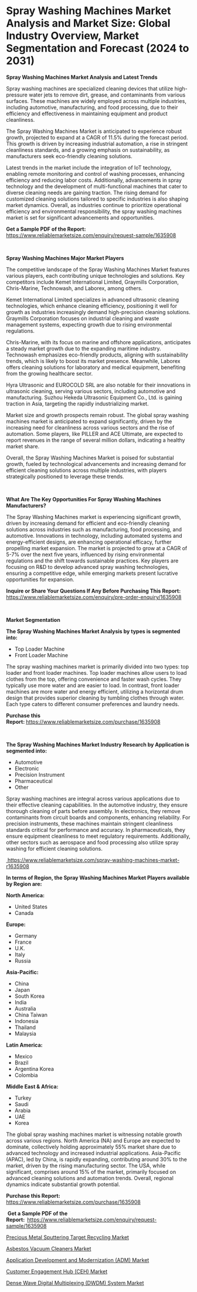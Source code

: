 <p><h1>Spray Washing Machines Market Analysis and Market Size: Global Industry Overview, Market Segmentation and Forecast (2024 to 2031)</h1></p><p><strong>Spray Washing Machines Market Analysis and Latest Trends</strong></p>
<p><p>Spray washing machines are specialized cleaning devices that utilize high-pressure water jets to remove dirt, grease, and contaminants from various surfaces. These machines are widely employed across multiple industries, including automotive, manufacturing, and food processing, due to their efficiency and effectiveness in maintaining equipment and product cleanliness.</p><p>The Spray Washing Machines Market is anticipated to experience robust growth, projected to expand at a CAGR of 11.5% during the forecast period. This growth is driven by increasing industrial automation, a rise in stringent cleanliness standards, and a growing emphasis on sustainability, as manufacturers seek eco-friendly cleaning solutions. </p><p>Latest trends in the market include the integration of IoT technology, enabling remote monitoring and control of washing processes, enhancing efficiency and reducing labor costs. Additionally, advancements in spray technology and the development of multi-functional machines that cater to diverse cleaning needs are gaining traction. The rising demand for customized cleaning solutions tailored to specific industries is also shaping market dynamics. Overall, as industries continue to prioritize operational efficiency and environmental responsibility, the spray washing machines market is set for significant advancements and opportunities.</p></p>
<p><strong>Get a Sample PDF of the Report:&nbsp;</strong> <a href="https://www.reliablemarketsize.com/enquiry/request-sample/1635908?utm_campaign=1872&utm_medium=2&utm_source=Github&utm_content=ia&utm_term=07122024&utm_id=spray-washing-machines">https://www.reliablemarketsize.com/enquiry/request-sample/1635908</a></p>
<p>&nbsp;</p>
<p><strong>Spray Washing Machines Major Market Players</strong></p>
<p><p>The competitive landscape of the Spray Washing Machines Market features various players, each contributing unique technologies and solutions. Key competitors include Kemet International Limited, Graymills Corporation, Chris-Marine, Technowash, and Laborex, among others. </p><p>Kemet International Limited specializes in advanced ultrasonic cleaning technologies, which enhance cleaning efficiency, positioning it well for growth as industries increasingly demand high-precision cleaning solutions. Graymills Corporation focuses on industrial cleaning and waste management systems, expecting growth due to rising environmental regulations.</p><p>Chris-Marine, with its focus on marine and offshore applications, anticipates a steady market growth due to the expanding maritime industry. Technowash emphasizes eco-friendly products, aligning with sustainability trends, which is likely to boost its market presence. Meanwhile, Laborex offers cleaning solutions for laboratory and medical equipment, benefiting from the growing healthcare sector.</p><p>Hyra Ultrasonic and EUROCOLD SRL are also notable for their innovations in ultrasonic cleaning, serving various sectors, including automotive and manufacturing. Suzhou Hekeda Ultrasonic Equipment Co., Ltd. is gaining traction in Asia, targeting the rapidly industrializing market.</p><p>Market size and growth prospects remain robust. The global spray washing machines market is anticipated to expand significantly, driven by the increasing need for cleanliness across various sectors and the rise of automation. Some players, like PILLER and ACE Ultimate, are expected to report revenues in the range of several million dollars, indicating a healthy market share. </p><p>Overall, the Spray Washing Machines Market is poised for substantial growth, fueled by technological advancements and increasing demand for efficient cleaning solutions across multiple industries, with players strategically positioned to leverage these trends.</p></p>
<p>&nbsp;</p>
<p><strong>What Are The Key Opportunities For Spray Washing Machines Manufacturers?</strong></p>
<p><p>The Spray Washing Machines market is experiencing significant growth, driven by increasing demand for efficient and eco-friendly cleaning solutions across industries such as manufacturing, food processing, and automotive. Innovations in technology, including automated systems and energy-efficient designs, are enhancing operational efficacy, further propelling market expansion. The market is projected to grow at a CAGR of 5-7% over the next five years, influenced by rising environmental regulations and the shift towards sustainable practices. Key players are focusing on R&D to develop advanced spray washing technologies, ensuring a competitive edge, while emerging markets present lucrative opportunities for expansion.</p></p>
<p><strong>Inquire or Share Your Questions If Any Before Purchasing This Report:</strong> <a href="https://www.reliablemarketsize.com/enquiry/pre-order-enquiry/1635908?utm_campaign=1872&utm_medium=2&utm_source=Github&utm_content=ia&utm_term=07122024&utm_id=spray-washing-machines">https://www.reliablemarketsize.com/enquiry/pre-order-enquiry/1635908</a></p>
<p>&nbsp;</p>
<p><strong>Market Segmentation</strong></p>
<p><strong>The Spray Washing Machines Market Analysis by types is segmented into:</strong></p>
<p><ul><li>Top Loader Machine</li><li>Front Loader Machine</li></ul></p>
<p><p>The spray washing machines market is primarily divided into two types: top loader and front loader machines. Top loader machines allow users to load clothes from the top, offering convenience and faster wash cycles. They typically use more water and are easier to load. In contrast, front loader machines are more water and energy efficient, utilizing a horizontal drum design that provides superior cleaning by tumbling clothes through water. Each type caters to different consumer preferences and laundry needs.</p></p>
<p><strong>Purchase this Report:&nbsp;</strong><a href="https://www.reliablemarketsize.com/purchase/1635908?utm_campaign=1872&utm_medium=2&utm_source=Github&utm_content=ia&utm_term=07122024&utm_id=spray-washing-machines">https://www.reliablemarketsize.com/purchase/1635908</a></p>
<p>&nbsp;</p>
<p><strong>The Spray Washing Machines Market Industry Research by Application is segmented into:</strong></p>
<p><ul><li>Automotive</li><li>Electronic</li><li>Precision Instrument</li><li>Pharmaceutical</li><li>Other</li></ul></p>
<p><p>Spray washing machines are integral across various applications due to their effective cleaning capabilities. In the automotive industry, they ensure thorough cleaning of parts before assembly. In electronics, they remove contaminants from circuit boards and components, enhancing reliability. For precision instruments, these machines maintain stringent cleanliness standards critical for performance and accuracy. In pharmaceuticals, they ensure equipment cleanliness to meet regulatory requirements. Additionally, other sectors such as aerospace and food processing also utilize spray washing for efficient cleaning solutions.</p></p>
<p><a href="https://www.reliablemarketsize.com/spray-washing-machines-market-r1635908?utm_campaign=1872&utm_medium=2&utm_source=Github&utm_content=ia&utm_term=07122024&utm_id=spray-washing-machines">&nbsp;https://www.reliablemarketsize.com/spray-washing-machines-market-r1635908</a></p>
<p><strong>In terms of Region, the Spray Washing Machines Market Players available by Region are:</strong></p>
<p>
    <p> <strong> North America: </strong>
        <ul>
            <li>United States</li>
            <li>Canada</li>
        </ul>
        </p> 
    <p> <strong> Europe: </strong>
        <ul>
            <li>Germany</li>
            <li>France</li>
            <li>U.K.</li>
            <li>Italy</li>
            <li>Russia</li>
        </ul>
        </p> 
    <p> <strong> Asia-Pacific: </strong>
        <ul>
            <li>China</li>
            <li>Japan</li>
            <li>South Korea</li>
            <li>India</li>
            <li>Australia</li>
            <li>China Taiwan</li>
            <li>Indonesia</li>
            <li>Thailand</li>
            <li>Malaysia</li>
        </ul>
        </p> 
    <p> <strong> Latin America: </strong>
        <ul>
            <li>Mexico</li>
            <li>Brazil</li>
            <li>Argentina Korea</li>
            <li>Colombia</li>
        </ul>
        </p> 
    <p> <strong> Middle East & Africa: </strong>
        <ul>
            <li>Turkey</li>
            <li>Saudi</li>
            <li>Arabia</li>
            <li>UAE</li>
            <li>Korea</li>
        </ul>
    </p>
    </p>
<p><p>The global spray washing machines market is witnessing notable growth across various regions. North America (NA) and Europe are expected to dominate, collectively holding approximately 55% market share due to advanced technology and increased industrial applications. Asia-Pacific (APAC), led by China, is rapidly expanding, contributing around 30% to the market, driven by the rising manufacturing sector. The USA, while significant, comprises around 15% of the market, primarily focused on advanced cleaning solutions and automation trends. Overall, regional dynamics indicate substantial growth potential.</p></p>
<p><strong>Purchase this Report: </strong><a href="https://www.reliablemarketsize.com/purchase/1635908?utm_campaign=1872&utm_medium=2&utm_source=Github&utm_content=ia&utm_term=07122024&utm_id=spray-washing-machines">https://www.reliablemarketsize.com/purchase/1635908</a></p>
<p>&nbsp;<strong>Get a Sample PDF of the Report:&nbsp;&nbsp;</strong><a href="https://www.reliablemarketsize.com/enquiry/request-sample/1635908?utm_campaign=1872&utm_medium=2&utm_source=Github&utm_content=ia&utm_term=07122024&utm_id=spray-washing-machines">https://www.reliablemarketsize.com/enquiry/request-sample/1635908</a></p>
<p><strong></strong></p>
<p><p><a href="https://issuu.com/reportprime-2/docs/precious-metal-sputtering-target-recycling-market-?utm_campaign=1872&utm_medium=2&utm_source=Github&utm_content=ia&utm_term=07122024&utm_id=spray-washing-machines">Precious Metal Sputtering Target Recycling Market</a></p><p><a href="https://issuu.com/reportprime-2/docs/asbestos-vacuum-cleaners-market-size-2030.pptx?utm_campaign=1872&utm_medium=2&utm_source=Github&utm_content=ia&utm_term=07122024&utm_id=spray-washing-machines">Asbestos Vacuum Cleaners Market</a></p><p><a href="https://www.linkedin.com/pulse/examining-market-drivers-application-development-modernization-fdyie?utm_campaign=1872&utm_medium=2&utm_source=Github&utm_content=ia&utm_term=07122024&utm_id=spray-washing-machines">Application Development and Modernization (ADM) Market</a></p><p><a href="https://www.linkedin.com/pulse/examining-market-drivers-customer-engagement-hub-ceh-6f8te?utm_campaign=1872&utm_medium=2&utm_source=Github&utm_content=ia&utm_term=07122024&utm_id=spray-washing-machines">Customer Engagement Hub (CEH) Market</a></p><p><a href="https://www.linkedin.com/pulse/sustaining-industry-growth-study-dense-wave-digital-multiplexing-oryue?utm_campaign=1872&utm_medium=2&utm_source=Github&utm_content=ia&utm_term=07122024&utm_id=spray-washing-machines">Dense Wave Digital Multiplexing (DWDM) System Market</a></p></p>